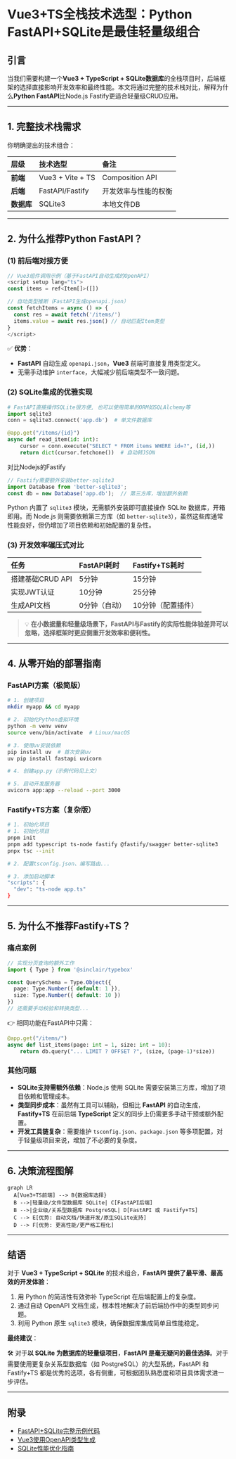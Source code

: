 # Vue3+TS全栈技术选型：Python FastAPI+SQLite是最佳轻量级组合

## 引言

当我们需要构建一个**Vue3 + TypeScript + SQLite数据库**的全栈项目时，后端框架的选择直接影响开发效率和最终性能。本文将通过完整的技术栈对比，解释为什么**Python FastAPI**比Node.js Fastify更适合轻量级CRUD应用。

---

## **1. 完整技术栈需求**

你明确提出的技术组合：

| 层级 | 技术选型 | 备注 |
| :--------- | :----------------- | :------------- |
| **前端** | Vue3 + Vite + TS | Composition API |
| **后端** | FastAPI/Fastify | 开发效率与性能的权衡 |
| **数据库** | SQLite3 | 本地文件DB |

---

## 2. 为什么推荐Python FastAPI？

### (1) 前后端对接方便

```js
// Vue3组件调用示例（基于FastAPI自动生成的OpenAPI）
<script setup lang="ts">
const items = ref<Item[]>([])

// 自动类型推断（FastAPI生成openapi.json）
const fetchItems = async () => {
  const res = await fetch('/items/')
  items.value = await res.json() // 自动匹配Item类型
}
</script>
```

✅ **优势**：

* **FastAPI** 自动生成 `openapi.json`，**Vue3** 前端可直接复用类型定义。
* 无需手动维护 `interface`，大幅减少前后端类型不一致问题。

### (2) SQLite集成的优雅实现

```python
# FastAPI直接操作SQLite很方便, 也可以使用简单的ORM如SQLAlchemy等
import sqlite3
conn = sqlite3.connect('app.db')  # 单文件数据库

@app.get("/items/{id}")
async def read_item(id: int):
    cursor = conn.execute("SELECT * FROM items WHERE id=?", (id,))
    return dict(cursor.fetchone())  # 自动转JSON
```

对比Nodejs的Fastify

```typescript
// Fastify需要额外安装better-sqlite3
import Database from 'better-sqlite3';
const db = new Database('app.db');  // 第三方库，增加额外依赖
```

Python 内置了 `sqlite3` 模块，无需额外安装即可直接操作 SQLite 数据库，开箱即用。而 Node.js 则需要依赖第三方库（如 `better-sqlite3`），虽然这些库通常性能良好，但仍增加了项目依赖和初始配置的复杂性。

### (3) 开发效率碾压式对比

| 任务 | FastAPI耗时 | Fastify+TS耗时 |
| :------------------ | :---------- | :------------- |
| 搭建基础CRUD API | 5分钟 | 15分钟 |
| 实现JWT认证 | 10分钟 | 25分钟 |
| 生成API文档 | 0分钟（自动） | 10分钟（配置插件） |

> 💡 **在小数据量和轻量级场景下，FastAPI与Fastify的实际性能体验差异可以忽略，选择框架时更应侧重开发效率和便利性。**

---

## 4. 从零开始的部署指南

### FastAPI方案（极简版）

```bash
# 1. 创建项目
mkdir myapp && cd myapp

# 2. 初始化Python虚拟环境
python -m venv venv
source venv/bin/activate  # Linux/macOS

# 3. 使用uv安装依赖
pip install uv  # 首次安装uv
uv pip install fastapi uvicorn

# 4. 创建app.py（示例代码见上文）

# 5. 启动开发服务器
uvicorn app:app --reload --port 3000
```

### Fastify+TS方案（复杂版）

```bash
# 1. 初始化项目
# 1. 初始化项目
pnpm init
pnpm add typescript ts-node fastify @fastify/swagger better-sqlite3
pnpx tsc --init

# 2. 配置tsconfig.json、编写路由...

# 3. 添加启动脚本
"scripts": {
  "dev": "ts-node app.ts"
}
```

---

## 5. 为什么不推荐Fastify+TS？

### 痛点案例

```typescript
// 实现分页查询的额外工作
import { Type } from '@sinclair/typebox'

const QuerySchema = Type.Object({
  page: Type.Number({ default: 1 }),
  size: Type.Number({ default: 10 })
})
// 还需要手动校验和转换类型...
```

👉 相同功能在FastAPI中只需：

```python
@app.get("/items/")
async def list_items(page: int = 1, size: int = 10):
    return db.query("... LIMIT ? OFFSET ?", (size, (page-1)*size))
```

### 其他问题

* **SQLite支持需额外依赖**：Node.js 使用 SQLite 需要安装第三方库，增加了项目依赖和管理成本。
* **类型同步成本**：虽然有工具可以辅助，但相比 **FastAPI** 的自动生成，**Fastify+TS** 在前后端 **TypeScript** 定义的同步上仍需更多手动干预或额外配置。
* **开发工具链复杂**：需要维护 `tsconfig.json`、`package.json` 等多项配置，对于轻量级项目来说，增加了不必要的复杂度。

---

## **6. 决策流程图解**

```mermaid
graph LR
  A[Vue3+TS前端] --> B{数据库选择}
  B -->|轻量级/文件型数据库 SQLite| C[FastAPI后端]
  B -->|企业级/关系型数据库 PostgreSQL| D[FastAPI 或 Fastify+TS]
  C --> E[优势: 自动文档/快速开发/原生SQLite支持]
  D --> F[优势: 更高性能/更严格工程化]
```

---

## **结语**

对于 **Vue3 + TypeScript + SQLite** 的技术组合，**FastAPI 提供了最平滑、最高效的开发体验**：

1. 用 Python 的简洁性有效弥补 TypeScript 在后端配置上的复杂度。
2. 通过自动 OpenAPI 文档生成，根本性地解决了前后端协作中的类型同步问题。
3. 利用 Python 原生 `sqlite3` 模块，确保数据库集成简单且性能稳定。

**最终建议**：

🛠️ 对于**以 SQLite 为数据库的轻量级项目**，**FastAPI 是毫无疑问的最佳选择**。对于需要使用更复杂关系型数据库（如 PostgreSQL）的大型系统，FastAPI 和 Fastify+TS 都是优秀的选项，各有侧重，可根据团队熟悉度和项目具体需求进一步评估。

---

## 附录

* [FastAPI+SQLite完整示例代码](https://github.com/tiangolo/full-stack-fastapi-template)
* [Vue3使用OpenAPI类型生成](https://github.com/ferdikoomen/openapi-typescript-codegen)
* [SQLite性能优化指南](https://phiresky.github.io/blog/2020/sqlite-performance-tuning/)
